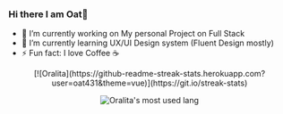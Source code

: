 ### Hi there I am Oat👋

- 🔭 I’m currently working on My personal Project on Full Stack
- 🌱 I’m currently learning UX/UI Design system (Fluent Design mostly)
- ⚡ Fun fact: I love Coffee ☕

<center>
[![Oralita](https://github-readme-streak-stats.herokuapp.com?user=oat431&theme=vue)](https://git.io/streak-stats)

![Oralita's most used lang](https://github-readme-stats.vercel.app/api/top-langs/?username=oat431&layout=compact)
</center>
